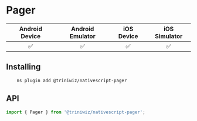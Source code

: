 # Pager

|   Android Device  |   Android Emulator    |   iOS Device  |   iOS Simulator   |
| :-------------:     |:-------------:        |:-------------:| :-----:            |
| :white_check_mark:|:white_check_mark:     |:white_check_mark:|    :white_check_mark:| 


## Installing 

```base
    ns plugin add @triniwiz/nativescript-pager
```

## API

```ts
import { Pager } from '@triniwiz/nativescript-pager';
```



